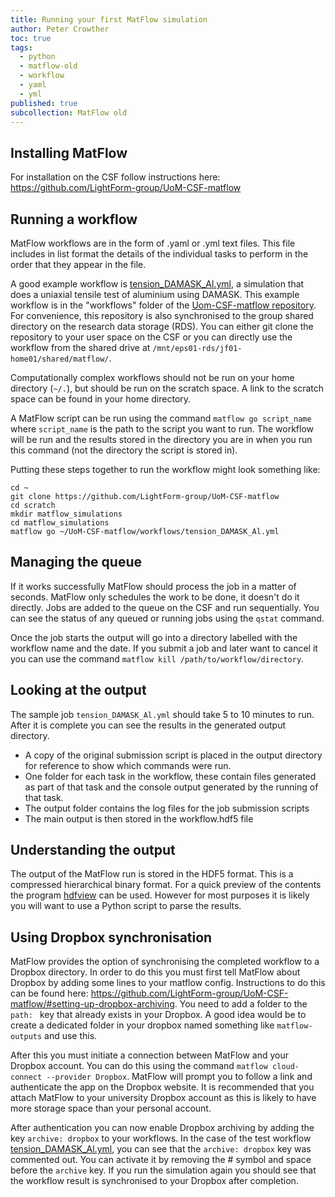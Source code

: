 ```yaml
---
title: Running your first MatFlow simulation
author: Peter Crowther
toc: true
tags:
  - python
  - matflow-old
  - workflow
  - yaml
  - yml
published: true
subcollection: MatFlow old
---
```


## Installing MatFlow
For installation on the CSF follow instructions here: <https://github.com/LightForm-group/UoM-CSF-matflow>

## Running a workflow
MatFlow workflows are in the form of .yaml or .yml text files. This file includes in list format the details of the individual tasks to perform in the order that they appear in the file.

A good example workflow is [tension_DAMASK_Al.yml](https://github.com/LightForm-group/UoM-CSF-matflow/blob/master/workflows/tension_DAMASK_Al.yml), a simulation that does a uniaxial tensile test of aluminium using DAMASK. This example workflow is in the "workflows" folder of the [Uom-CSF-matflow repository](https://github.com/LightForm-group/UoM-CSF-matflow). For convenience, this repository is also synchronised to the group shared directory on the research data storage (RDS). You can either git clone the repository to your user space on the CSF or you can directly use the workflow from the shared drive at `/mnt/eps01-rds/jf01-home01/shared/matflow/`.

Computationally complex workflows should not be run on your home directory (`~/.`), but should be run on the scratch space. A link to the scratch space can be found in your home directory.

A MatFlow script can be run using the command `matflow go script_name` where `script_name` is the path to the script you want to run. The workflow will be run and the results stored in the directory you are in when you run this command (not the directory the script is stored in).

Putting these steps together to run the workflow might look something like:

```
cd ~
git clone https://github.com/LightForm-group/UoM-CSF-matflow
cd scratch
mkdir matflow_simulations
cd matflow_simulations
matflow go ~/UoM-CSF-matflow/workflows/tension_DAMASK_Al.yml
```

## Managing the queue
If it works successfully MatFlow should process the job in a matter of seconds. MatFlow only schedules the work to be done, it doesn't do it directly. Jobs are added to the queue on the CSF and run sequentially. You can see the status of any queued or running jobs using the `qstat` command.

Once the job starts the output will go into a directory labelled with the workflow name and the date. If you submit a job and later want to cancel it you can use the command `matflow kill /path/to/workflow/directory`.

## Looking at the output
The sample job `tension_DAMASK_Al.yml` should take 5 to 10 minutes to run. After it is complete you can see the results in the generated output directory. 
- A copy of the original submission script is placed in the output directory for reference to show which commands were run. 
- One folder for each task in the workflow, these contain files generated as part of that task and the console output generated by the running of that task.
- The output folder contains the log files for the job submission scripts
- The main output is then stored in the workflow.hdf5 file

## Understanding the output
The output of the MatFlow run is stored in the HDF5 format. This is a compressed hierarchical binary format. For a quick preview of the contents the program [hdfview](https://www.hdfgroup.org/downloads/hdfview/) can be used. However for most purposes it is likely you will want to use a Python script to parse the results.

## Using Dropbox synchronisation
MatFlow provides the option of synchronising the completed workflow to a Dropbox directory. In order to do this you must first tell MatFlow about Dropbox by adding some lines to your matflow config. Instructions to do this can be found here: <https://github.com/LightForm-group/UoM-CSF-matflow/#setting-up-dropbox-archiving>. You need to add a folder to the `path: ` key that already exists in your Dropbox. A good idea would be to create a dedicated folder in your dropbox named something like `matflow-outputs` and use this.

After this you must initiate a connection between MatFlow and your Dropbox account. You can do this using the command `matflow cloud-connect --provider Dropbox`. MatFlow will prompt you to follow a link and authenticate the app on the Dropbox website. It is recommended that you attach MatFlow to your university Dropbox account as this is likely to have more storage space than your personal account.

After authentication you can now enable Dropbox archiving by adding the key `archive: dropbox` to your workflows. In the case of the test workflow [tension_DAMASK_Al.yml](https://github.com/LightForm-group/UoM-CSF-matflow/blob/master/workflows/tension_DAMASK_Al.yml), you can see that the `archive: dropbox` key was commented out. You can activate it by removing the # symbol and space before the `archive` key. If you run the simulation again you should see that the workflow result is synchronised to your Dropbox after completion.
